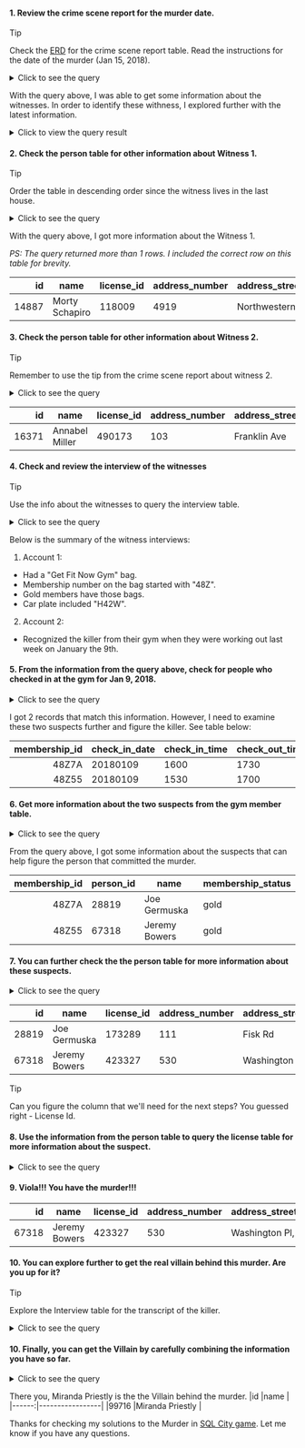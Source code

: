 #### 1. Review the crime scene report for the murder date.
> [!TIP]
> Check the [ERD](https://github.com/NUKnightLab/sql-mysteries/blob/master/schema.png) for the crime scene report table. Read the instructions for the date of the murder (Jan 15, 2018).

<details>
<summary>Click to see the query</summary>

```sql
select * 
from crime_scene_report 
where date = '20180115' and type = 'murder';
```
</details>

With the query above, I was able to get some information about the witnesses. In order to identify these withness, I explored further with the latest information.

<details>
<summary>Click to view the query result</summary>
	
	1. First witness lives at the last house on "Northwestern Dr".
	2. Second witness, named Annabel, lives somewhere on "Franklin Ave".
_PS: This is a summerised version of the report_
</details>


#### 2. Check the person table for other information about Witness 1. 
> [!TIP]
> Order the table in descending order since the witness lives in the last house.

<details>
<summary>Click to see the query</summary>

```sql
select *
from person
where address_street_name = 'Northwestern Dr'
order by address_number desc;
```
</details>

With the query above, I got more information about the Witness 1.

_PS: The query returned more than 1 rows. I included the correct row on this table for brevity._

|id 		|name            |license_id  |address_number |address_street_name	|        ssn|
|------:|----------------|------------|---------------|---------------------|-----------|
|	 14887|	 Morty Schapiro|    	118009|	          4919|			 Northwestern Dr|  111564949|

#### 3. Check the person table for other information about Witness 2.
> [!TIP]
> Remember to use the tip from the crime scene report about witness 2.

<details>
<summary>Click to see the query</summary>

```sql
select *
from person
where address_street_name = 'Franklin Ave' and name like '%Annabel%'
```
</details>

|id 		|name            |license_id  |address_number |address_street_name	|        ssn|
|------:|----------------|------------|---------------|---------------------|-----------|
|	 16371|	 Annabel Miller|    	490173|	           103|			    Franklin Ave|  318771143|


#### 4. Check and review the interview of the witnesses
> [!TIP]
> Use the info about the witnesses to query the interview table.

<details>
<summary>Click to see the query</summary>

```sql
select interview.person_id, interview.transcript, person.name
from interview
join person
on interview.person_id = person.id
where interview.person_id in (14887, 16371);
```
</details>

Below is the summary of the witness interviews:
1. Account 1:
  * Had a "Get Fit Now Gym" bag.
  * Membership number on the bag started with "48Z".
  * Gold members have those bags.
  * Car plate included "H42W".
2. Account 2:
* Recognized the killer from their gym when they were working out last week on January the 9th.

#### 5. From the information from the query above, check for people who checked in at the gym for Jan 9, 2018.

<details>
<summary>Click to see the query</summary>

```sql
select *
from get_fit_now_check_in
where check_in_date = '20180109' and membership_id like '48Z%'
```
</details>

I got 2 records that match this information. However, I need to examine these two suspects further and figure the killer. See table below:

|membership_id	| check_in_date |	check_in_time |	check_out_time|
|--------------:|---------------|---------------|---------------|
|					 48Z7A| 			20180109|						1600|						1730|
|					 48Z55|			  20180109|				 	  1530|				 		1700|

#### 6. Get more information about the two suspects from the gym member table.

<details>
<summary>Click to see the query</summary>

```sql
select *
from get_fit_now_check_in
join get_fit_now_member
on get_fit_now_member.id = get_fit_now_check_in.membership_id
where get_fit_now_check_in.check_in_date = '20180109' and get_fit_now_check_in.membership_id like '48Z%';
```
</details>

From the query above, I got some information about the suspects that can help figure the person that committed the murder. 

|membership_id| person_id |      name     |	membership_status |
|------------:|-----------|---------------|-------------------|
|			   48Z7A|      28819|   Joe Germuska|								gold|
|			   48Z55|      67318|  Jeremy Bowers|								gold|

#### 7. You can further check the the person table for more information about these suspects.

<details>
<summary>Click to see the query</summary>

```sql
select *
from person
join get_fit_now_member 
on get_fit_now_member.person_id = person.id
where person.id in (28819, 67318)
```
</details>

|id 		|name            |license_id |address_number |address_street_name	 |        ssn|
|------:|----------------|-----------|---------------|---------------------|-----------|
|28819	|Joe Germuska	   |173289	   | 				  	111| 				   		Fisk Rd| 138909730 |
|67318	|Jeremy Bowers   |423327	   | 				  	530|Washington Pl, Apt 3A| 871539279 |

> [!TIP]
> Can you figure the column that we'll need for the next steps? You guessed right - License Id.

#### 8. Use the information from the person table to query the license table for more information about the suspect.
<details>
<summary>Click to see the query</summary>

```sql
select *
from person
join drivers_license 
on drivers_license.id = person.license_id
where person.license_id in (173289, 423327)
and drivers_license.plate_number like '%H42W%';
```
</details>

#### 9. Viola!!! You have the murder!!!

|id 		|name            |license_id |address_number |address_street_name	 |        ssn|
|------:|----------------|-----------|---------------|---------------------|-----------|
|67318	|Jeremy Bowers   |423327	   | 				  	530|Washington Pl, Apt 3A| 871539279 |

#### 10. You can explore further to get the real villain behind this murder. Are you up for it? 
> [!TIP]
> Explore the Interview table for the transcript of the killer.

<details>
<summary>Click to see the query</summary>

```sql
select interview.person_id, interview.transcript, person.name
from interview
join person
on interview.person_id = person.id
where interview.person_id = 67318
```
</details>

#### 10. Finally, you can get the Villain by carefully combining the information you have so far.

<details>
<summary>Click to see the query</summary>
	
```
select person.id, person.name
from person
join drivers_license on drivers_license.id = person.license_id
join facebook_event_checkin on facebook_event_checkin.person_id = person.id
where drivers_license.hair_color = 'red'
and drivers_license.car_make = 'Tesla'
and drivers_license.height between 65 and 67
and drivers_license.car_model = 'Model S'
and facebook_event_checkin.event_name = 'SQL Symphony Concert'
group by person.id, person.name
having count(facebook_event_checkin.event_id) >= 3
```
</details>

There you, Miranda Priestly is the the Villain behind the murder.
|id 		|name             |
|------:|-----------------|
|99716	|Miranda Priestly |


Thanks for checking my solutions to the Murder in [SQL City game](https://mystery.knightlab.com/). Let me know if you have any questions.
